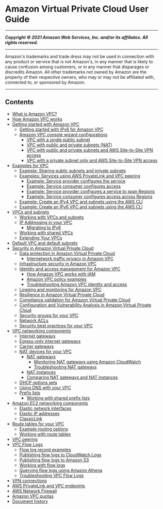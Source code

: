 # Amazon Virtual Private Cloud User Guide

-----
*****Copyright &copy; 2021 Amazon Web Services, Inc. and/or its affiliates. All rights reserved.*****

-----
Amazon's trademarks and trade dress may not be used in 
     connection with any product or service that is not Amazon's, 
     in any manner that is likely to cause confusion among customers, 
     or in any manner that disparages or discredits Amazon. All other 
     trademarks not owned by Amazon are the property of their respective
     owners, who may or may not be affiliated with, connected to, or 
     sponsored by Amazon.

-----
## Contents
+ [What is Amazon VPC?](what-is-amazon-vpc.md)
+ [How Amazon VPC works](how-it-works.md)
+ [Getting started with Amazon VPC](vpc-getting-started.md)
   + [Getting started with IPv6 for Amazon VPC](get-started-ipv6.md)
   + [Amazon VPC console wizard configurations](VPC_wizard.md)
      + [VPC with a single public subnet](VPC_Scenario1.md)
      + [VPC with public and private subnets (NAT)](VPC_Scenario2.md)
      + [VPC with public and private subnets and AWS Site-to-Site VPN access](VPC_Scenario3.md)
      + [VPC with a private subnet only and AWS Site-to-Site VPN access](VPC_Scenario4.md)
+ [Examples for VPC](VPC_Scenarios.md)
   + [Example: Sharing public subnets and private subnets](example-vpc-share.md)
   + [Examples: Services using AWS PrivateLink and VPC peering](vpc-peer-region-example.md)
      + [Example: Service provider configures the service](vpc--region-peering-provider-side.md)
      + [Example: Service consumer configures access](vpc-region-peering-consumer-side.md)
      + [Example: Service provider configures a service to span Regions](vpc-inter-region-peering-provider-side.md)
      + [Example: Service consumer configures access across Regions](vpc-inter-region-peering-consumer-side.md)
   + [Example: Create an IPv4 VPC and subnets using the AWS CLI](vpc-subnets-commands-example.md)
   + [Example: Create an IPv6 VPC and subnets using the AWS CLI](vpc-subnets-commands-example-ipv6.md)
+ [VPCs and subnets](VPC_Subnets.md)
   + [Working with VPCs and subnets](working-with-vpcs.md)
   + [IP Addressing in your VPC](vpc-ip-addressing.md)
      + [Migrating to IPv6](vpc-migrate-ipv6.md)
   + [Working with shared VPCs](vpc-sharing.md)
   + [Extending Your VPCs](Extend_VPCs.md)
+ [Default VPC and default subnets](default-vpc.md)
+ [Security in Amazon Virtual Private Cloud](security.md)
   + [Data protection in Amazon Virtual Private Cloud](data-protection.md)
      + [Internetwork traffic privacy in Amazon VPC](VPC_Security.md)
   + [Infrastructure security in Amazon VPC](infrastructure-security.md)
   + [Identity and access management for Amazon VPC](security-iam.md)
      + [How Amazon VPC works with IAM](security_iam_service-with-iam.md)
      + [Amazon VPC policy examples](vpc-policy-examples.md)
      + [Troubleshooting Amazon VPC identity and access](security_iam_troubleshoot.md)
   + [Logging and monitoring for Amazon VPC](logging-monitoring.md)
   + [Resilience in Amazon Virtual Private Cloud](disaster-recovery-resiliency.md)
   + [Compliance validation for Amazon Virtual Private Cloud](VPC-compliance.md)
   + [Configuration and Vulnerability Analysis in Amazon Virtual Private Cloud](ConfigAndVulnerability.md)
   + [Security groups for your VPC](VPC_SecurityGroups.md)
   + [Network ACLs](vpc-network-acls.md)
   + [Security best practices for your VPC](vpc-security-best-practices.md)
+ [VPC networking components](VPC_Networking.md)
   + [Internet gateways](VPC_Internet_Gateway.md)
   + [Egress-only internet gateways](egress-only-internet-gateway.md)
   + [Carrier gateways](Carrier_Gateway.md)
   + [NAT devices for your VPC](vpc-nat.md)
      + [NAT gateways](vpc-nat-gateway.md)
         + [Monitoring NAT gateways using Amazon CloudWatch](vpc-nat-gateway-cloudwatch.md)
         + [Troubleshooting NAT gateways](nat-gateway-troubleshooting.md)
      + [NAT instances](VPC_NAT_Instance.md)
      + [Comparing NAT gateways and NAT instances](vpc-nat-comparison.md)
   + [DHCP options sets](VPC_DHCP_Options.md)
   + [Using DNS with your VPC](vpc-dns.md)
   + [Prefix lists](managed-prefix-lists.md)
      + [Working with shared prefix lists](sharing-managed-prefix-lists.md)
+ [Amazon EC2 networking components](VPC_EC2.md)
   + [Elastic network interfaces](VPC_ElasticNetworkInterfaces.md)
   + [Elastic IP addresses](vpc-eips.md)
   + [ClassicLink](vpc-classiclink.md)
+ [Route tables for your VPC](VPC_Route_Tables.md)
   + [Example routing options](route-table-options.md)
   + [Working with route tables](WorkWithRouteTables.md)
+ [VPC peering](vpc-peering.md)
+ [VPC Flow Logs](flow-logs.md)
   + [Flow log record examples](flow-logs-records-examples.md)
   + [Publishing flow logs to CloudWatch Logs](flow-logs-cwl.md)
   + [Publishing flow logs to Amazon S3](flow-logs-s3.md)
   + [Working with flow logs](working-with-flow-logs.md)
   + [Querying flow logs using Amazon Athena](flow-logs-athena.md)
   + [Troubleshooting VPC Flow Logs](flow-logs-troubleshooting.md)
+ [VPN connections](vpn-connections.md)
+ [AWS PrivateLink and VPC endpoints](endpoint-services-overview.md)
+ [AWS Network Firewall](network-firewall.md)
+ [Amazon VPC quotas](amazon-vpc-limits.md)
+ [Document history](WhatsNew.md)